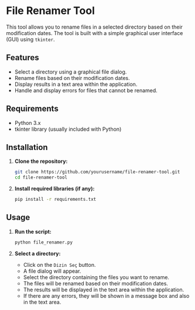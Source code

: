 # File Renamer Tool

This tool allows you to rename files in a selected directory based on their modification dates. The tool is built with a simple graphical user interface (GUI) using `tkinter`.

## Features

- Select a directory using a graphical file dialog.
- Rename files based on their modification dates.
- Display results in a text area within the application.
- Handle and display errors for files that cannot be renamed.

## Requirements

- Python 3.x
- tkinter library (usually included with Python)

## Installation

1. **Clone the repository:**
    ```bash
    git clone https://github.com/yourusername/file-renamer-tool.git
    cd file-renamer-tool
    ```

2. **Install required libraries (if any):**
    ```bash
    pip install -r requirements.txt
    ```

## Usage

1. **Run the script:**
    ```bash
    python file_renamer.py
    ```

2. **Select a directory:**
    - Click on the `Dizin Seç` button.
    - A file dialog will appear.
    - Select the directory containing the files you want to rename.
    - The files will be renamed based on their modification dates.
    - The results will be displayed in the text area within the application.
    - If there are any errors, they will be shown in a message box and also in the text area.
